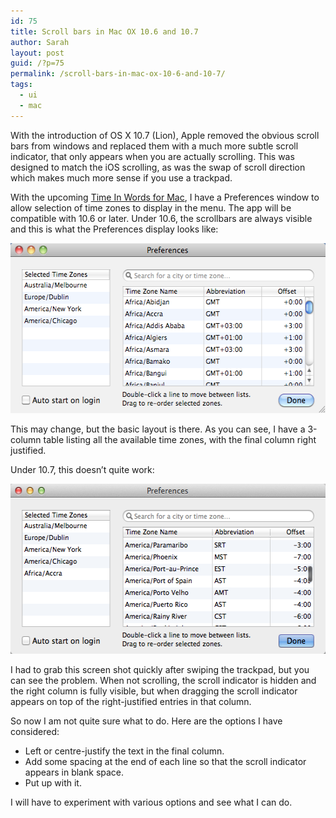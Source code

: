 ```yaml
---
id: 75
title: Scroll bars in Mac OX 10.6 and 10.7
author: Sarah
layout: post
guid: /?p=75
permalink: /scroll-bars-in-mac-ox-10-6-and-10-7/
tags:
  - ui
  - mac
---
```

With the introduction of OS X 10.7 (Lion), Apple removed the obvious scroll bars from windows and replaced them with a much more subtle scroll indicator, that only appears when you are actually scrolling. This was designed to match the iOS scrolling, as was the swap of scroll direction which makes much more sense if you use a trackpad.

With the upcoming [Time In Words for Mac][1], I have a Preferences window to allow selection of time zones to display in the menu. The app will be compatible with 10.6 or later. Under 10.6, the scrollbars are always visible and this is what the Preferences display looks like:

<img title="Preferences 10.6" src="/images/TiW-Prefs-10.6.png" alt="Preferences 10.6" width="550" height="272" />

This may change, but the basic layout is there. As you can see, I have a 3-column table listing all the available time zones, with the final column right justified.

Under 10.7, this doesn&#8217;t quite work:

<img title="Preferences 10.7" src="/images/TiW-Prefs-10.7.png" alt="Preferences 10.7" width="550" height="272" />

I had to grab this screen shot quickly after swiping the trackpad, but you can see the problem. When not scrolling, the scroll indicator is hidden and the right column is fully visible, but when dragging the scroll indicator appears on top of the right-justified entries in that column.

So now I am not quite sure what to do. Here are the options I have considered:

  * Left or centre-justify the text in the final column.
  * Add some spacing at the end of each line so that the scroll indicator appears in blank space.
  * Put up with it.

I will have to experiment with various options and see what I can do.

 [1]: /time-in-words-for-mac/
